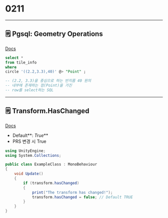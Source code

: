 # 0211

---

## 🗒️ Pgsql: Geometry Operations

[Docs](https://www.postgresql.org/docs/8.2/functions-geometry.html)

```sql
select * 
from tile_info 
where
circle '((2.2,3.3),40)' @> "Point" ;

-- (2.2, 3.3)을 중심으로 하는 반지름 40 원의
-- 내부에 존재하는 점(Point)을 가진
-- row를 select하는 SQL
```

---

## 🗒️ Transform.HasChanged

[Docs](https://docs.unity3d.com/ScriptReference/Transform-hasChanged.html)

- Default**: *True***
- PRS 변경 시 True

```csharp
using UnityEngine;
using System.Collections;

public class ExampleClass : MonoBehaviour
{
    void Update()
    {
        if (transform.hasChanged)
        {
            print("The transform has changed!");
            transform.hasChanged = false; // Default TRUE
        }
    }
}
```